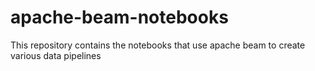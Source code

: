 # apache-beam-notebooks
This repository contains the notebooks that use apache beam to create various data pipelines
